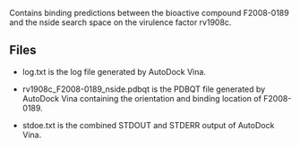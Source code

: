 Contains binding predictions between the bioactive compound F2008-0189 and the nside search space on the virulence factor rv1908c.

## Files

- log.txt is the log file generated by AutoDock Vina.

- rv1908c_F2008-0189_nside.pdbqt is the PDBQT file generated by AutoDock Vina containing the orientation and binding location of F2008-0189.

- stdoe.txt is the combined STDOUT and STDERR output of AutoDock Vina.

